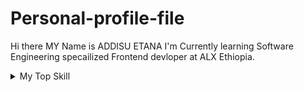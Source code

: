 # Personal-profile-file
Hi there MY Name is ADDISU ETANA
I'm Currently learning Software Engineering specailized Frontend devloper at ALX Ethiopia.
<details>
    <summary> My Top Skill </summary>
    
    | Rank |    Top skill  |
    |-----:|---------------|
    |     1|    Javascript |
    |     2|    HTML5      |     
    |     4|   Tailwindcss |
 
</details>
